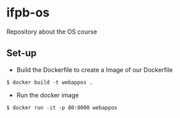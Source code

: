 # ifpb-os
Repository about the OS course


## Set-up

* Build the Dockerfile to create a Image of our Dockerfile

```
$ docker build -t webappos .
```

* Run the docker image

```
$ docker run -it -p 80:8000 webappos
```
